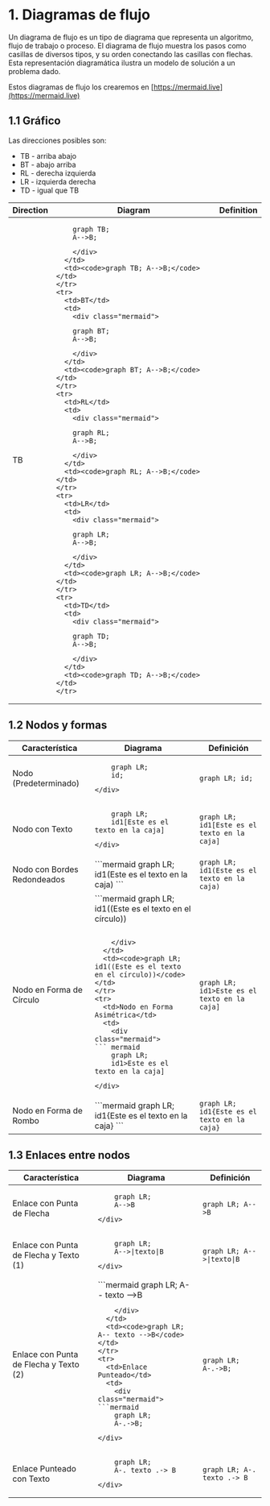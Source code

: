 <style>
  
.md-header__button.md-logo img{
            fill: currentcolor;
            display: block;
            height: 3rem;
            width: auto;
        }
</style>
        
# 1. Diagramas de flujo

Un diagrama de flujo es un tipo de diagrama que representa un algoritmo, flujo de trabajo o proceso. El diagrama de flujo muestra los pasos como casillas de diversos tipos, y su orden conectando las casillas con flechas. Esta representación diagramática ilustra un modelo de solución a un problema dado.

Estos diagramas de flujo los crearemos en [https://mermaid.live](https://mermaid.live)

## 1.1 Gráfico

Las direcciones posibles son:

* TB - arriba abajo
* BT - abajo arriba
* RL - derecha izquierda
* LR - izquierda derecha
* TD - igual que TB

<center>
<table>
  <thead>
    <tr>
      <th>Direction</th>
      <th>Diagram</th>
      <th>Definition</th>
    </tr>
  </thead>
  <tbody>
    <tr>
      <td>TB</td>
      <td>
        <div class="mermaid">

``` mermaid
    graph TB;
    A-->B;
```

        </div>
      </td>
      <td><code>graph TB; A-->B;</code></td>
    </tr>
    <tr>
      <td>BT</td>
      <td>
        <div class="mermaid">

```mermaid
    graph BT;
    A-->B;
```

        </div>
      </td>
      <td><code>graph BT; A-->B;</code></td>
    </tr>
    <tr>
      <td>RL</td>
      <td>
        <div class="mermaid">

```mermaid
    graph RL;
    A-->B;
```

        </div>
      </td>
      <td><code>graph RL; A-->B;</code></td>
    </tr>
    <tr>
      <td>LR</td>
      <td>
        <div class="mermaid">

```mermaid
    graph LR;
    A-->B;
```

        </div>
      </td>
      <td><code>graph LR; A-->B;</code></td>
    </tr>
    <tr>
      <td>TD</td>
      <td>
        <div class="mermaid">

```mermaid
    graph TD;
    A-->B;
```

        </div>
      </td>
      <td><code>graph TD; A-->B;</code></td>
    </tr>
  </tbody>
</table>
</center>

## 1.2 Nodos y formas

<center>
<table>
  <thead>
    <tr>
      <th>Característica</th>
      <th>Diagrama</th>
      <th>Definición</th>
    </tr>
  </thead>
  <tbody>
    <tr>
      <td>Nodo (Predeterminado)</td>
      <td>
        <div class="mermaid">

```mermaid
    graph LR;
    id;
```

    </div>
  </td>
  <td><code>graph LR; id;</code></td>
</tr>
<tr>
  <td>Nodo con Texto</td>
  <td>
    <div class="mermaid">

```mermaid
    graph LR;
    id1[Este es el texto en la caja]
```
    </div>
  </td>
  <td><code>graph LR; id1[Este es el texto en la caja]</code></td>
</tr>
<tr>
  <td>Nodo con Bordes Redondeados</td>
  <td>
    <div class="mermaid">
```mermaid
    graph LR;
    id1(Este es el texto en la caja)
```
    </div>
  </td>
  <td><code>graph LR; id1(Este es el texto en la caja)</code></td>
</tr>
<tr>
  <td>Nodo en Forma de Círculo</td>
  <td>
    <div class="mermaid">
```mermaid
    graph LR;
    id1((Este es el texto en el círculo))

```

    </div>
  </td>
  <td><code>graph LR; id1((Este es el texto en el círculo))</code></td>
</tr>
<tr>
  <td>Nodo en Forma Asimétrica</td>
  <td>
    <div class="mermaid">
``` mermaid
    graph LR;
    id1>Este es el texto en la caja]

```
    </div>
  </td>
  <td><code>graph LR; id1>Este es el texto en la caja]</code></td>
</tr>
<tr>
  <td>Nodo en Forma de Rombo</td>
  <td>
    <div class="mermaid">
```mermaid
    graph LR;
    id1{Este es el texto en la caja}
```
    </div>
  </td>
  <td><code>graph LR; id1{Este es el texto en la caja}</code></td>
</tr>
</tbody> </table>
</center>

## 1.3 Enlaces entre nodos

<center>
<table>
  <thead>
    <tr>
      <th>Característica</th>
      <th>Diagrama</th>
      <th>Definición</th>
    </tr>
  </thead>
  <tbody>
    <tr>
      <td>Enlace con Punta de Flecha</td>
      <td>
        <div class="mermaid">

```mermaid
    graph LR;
    A-->B
```

    </div>
  </td>
  <td><code>graph LR; A-->B</code></td>
</tr>
<tr>
  <td>Enlace con Punta de Flecha y Texto (1)</td>
  <td>
    <div class="mermaid">

```mermaid
    graph LR;
    A-->|texto|B

```
    </div>
  </td>
  <td><code>graph LR; A-->|texto|B</code></td>
</tr>
<tr>
  <td>Enlace con Punta de Flecha y Texto (2)</td>
  <td>
    <div class="mermaid">
```mermaid
    graph LR;
    A-- texto -->B

```
    </div>
  </td>
  <td><code>graph LR; A-- texto -->B</code></td>
</tr>
<tr>
  <td>Enlace Punteado</td>
  <td>
    <div class="mermaid">
```mermaid
    graph LR;
    A-.->B;

```

    </div>
  </td>
  <td><code>graph LR; A-.->B;</code></td>
</tr>
<tr>
  <td>Enlace Punteado con Texto</td>
  <td>
    <div class="mermaid">

```mermaid
    graph LR;
    A-. texto .-> B

```
    </div>
  </td>
  <td><code>graph LR; A-. texto .-> B</code></td>
</tr>

</tbody> </table>

</center>